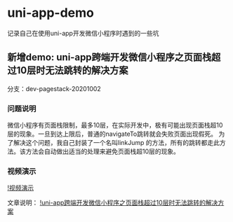 # uni-app-demo
记录自己在使用uni-app开发微信小程序时遇到的一些坑

## 新增demo: uni-app跨端开发微信小程序之页面栈超过10层时无法跳转的解决方案
分支：dev-pagestack-20201002

### 问题说明
微信小程序有页面栈限制，最多10层，在实际开发中，极有可能出现页面栈超10层的现象。一旦到达上限后，普通的navigateTo跳转就会失败页面出现假死。
为了解决这个问题，我自己封装了一个名叫linkJump 的方法，所有的跳转都走此方法。该方法会自动做出适当的处理来避免页面栈超10层的现象。

### 视频演示

[!视频演示](https://cloud.video.taobao.com//play/u/759415648/p/1/e/6/t/1/280934088698.mp4)

文章说明：
[!uni-app跨端开发微信小程序之页面栈超过10层时无法跳转的解决方案](http://www.yilingsj.com/xwzj/2020-10-02/uni-app-pagestack.html)
